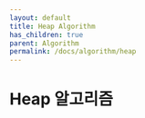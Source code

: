 ```yaml
---
layout: default
title: Heap Algorithm
has_children: true
parent: Algorithm
permalink: /docs/algorithm/heap
---
```


# Heap 알고리즘
